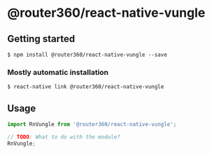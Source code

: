 # @router360/react-native-vungle

## Getting started

`$ npm install @router360/react-native-vungle --save`

### Mostly automatic installation

`$ react-native link @router360/react-native-vungle`

## Usage
```javascript
import RnVungle from '@router360/react-native-vungle';

// TODO: What to do with the module?
RnVungle;
```
